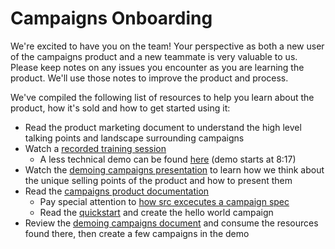 # Campaigns Onboarding

We're excited to have you on the team! Your perspective as both a new user of the campaigns product and a new teammate is very valuable to us. Please keep notes on any issues you encounter as you are learning the product. We'll use those notes to improve the product and process.

We've compiled the following list of resources to help you learn about the product, how it's sold and how to get started using it:

- Read the product marketing document to understand the high level talking points and landscape surrounding campaigns
- Watch a [recorded training session](https://chorus.ai/meeting/3C6D73BB499F41E9815AB540CFA54CBD?tab=summary)
  - A less technical demo can be found [here](https://chorus.ai/meeting/D15E98AF1C434E41B47B7CA1B43BB30B?tab=summary) (demo starts at 8:17)
- Watch the [demoing campaigns presentation](https://drive.google.com/drive/u/0/folders/18Sa_NpsVRvVV8MIvuXyoDEinpEf8fbGn) to learn how we think about the unique selling points of the product and how to present them
- Read the [campaigns product documentation](https://docs.sourcegraph.com/campaigns)
  - Pay special attention to [how src excecutes a campaign spec](https://docs.sourcegraph.com/campaigns/explanations/how_src_executes_a_campaign_spec)
  - Read the [quickstart](https://docs.sourcegraph.com/campaigns/quickstart) and create the hello world campaign
- Review the [demoing campaigns document](https://docs.google.com/document/d/1xQxhdGaudydOn5nBGIG91F6Z4VR4NwBfuKFvgbmCjJo/edit) and consume the resources found there, then create a few campaigns in the demo
